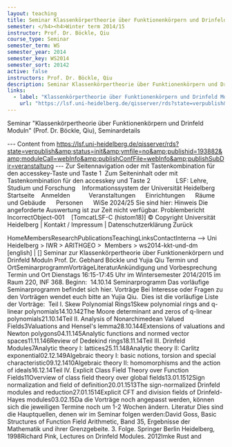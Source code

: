 ```yaml
---
layout: teaching
title: Seminar Klassenkörpertheorie über Funktionenkörpern und Drinfeld Moduln (Prof. Dr. Böckle, Qiu), Seminardetails
semester: </h4><h4>Winter term 2014/15
instructor: Prof. Dr. Böckle, Qiu
course_type: Seminar
semester_term: WS
semester_year: 2014
semester_key: WS2014
semester_sort: 20142
active: false
instructors: Prof. Dr. Böckle, Qiu
description: Seminar Klassenkörpertheorie über Funktionenkörpern und Drinfeld Moduln (Prof. Dr. Böckle, Qiu), Seminardetails
links:
  - label: "Klassenkörpertheorie über Funktionenkörpern und Drinfeld Moduln"
    url: "https://lsf.uni-heidelberg.de/qisserver/rds?state=verpublish&amp;status=init&amp;vmfile=no&amp;publishid=193882&amp;moduleCall=webInfo&amp;publishConfFile=webInfo&amp;publishSubDir=veranstaltung"
---
```


Seminar "Klassenkörpertheorie über Funktionenkörpern und Drinfeld Moduln" (Prof. Dr. Böckle, Qiu), Seminardetails

--- Content from https://lsf.uni-heidelberg.de/qisserver/rds?state=verpublish&amp;status=init&amp;vmfile=no&amp;publishid=193882&amp;moduleCall=webInfo&amp;publishConfFile=webInfo&amp;publishSubDir=veranstaltung ---
Zur Seitennavigation oder mit Tastenkombination für den accesskey-Taste und Taste 1&nbsp; Zum Seiteninhalt oder mit Tastenkombination für den accesskey und Taste 2&nbsp; &nbsp;&nbsp;&nbsp;&nbsp;&nbsp;&nbsp;&nbsp;&nbsp;&nbsp;&nbsp;&nbsp;&nbsp; LSF: Lehre, Studium und Forschung &nbsp;&nbsp;&nbsp;Informationssystem der Universit&auml;t Heidelberg Startseite &nbsp;&nbsp; Anmelden &nbsp;&nbsp; &nbsp; &nbsp;&nbsp;&nbsp;&nbsp; Veranstaltungen &nbsp;&nbsp;&nbsp;&nbsp; Einrichtungen &nbsp;&nbsp;&nbsp;&nbsp; Räume und Gebäude &nbsp;&nbsp;&nbsp;&nbsp; Personen &nbsp;&nbsp;&nbsp;&nbsp; WiSe 2024/25 Sie sind hier: Hinweis Die angeforderte Auswertung ist zur Zeit nicht verfügbar. Problembericht IncorrectObject-001 &nbsp;&nbsp; [TomcatLSF-C (histom18)] © Copyright Universität Heidelberg&nbsp;|&nbsp;Kontakt / Impressum&nbsp;|&nbsp;Datenschutzerklärung Zur&uuml;ck

HomeMembersResearchPublicationsTeachingLinksContactInterna --> Uni Heidelberg > IWR > ARITHGEO > &nbsp;Members >&nbsp;ws2014-kkt-und-dm [english]&nbsp;|&nbsp;[] Seminar zur Klassenkörpertheorie über Funktionenkörpern und Drinfeld Moduln Prof. Dr. Gebhard Böckle und Yujia Qiu Termin und OrtSeminarprogrammVorträgeLiteraturAnkündigung und Vorbesprechung Termin und Ort Dienstags 16:15-17:45 Uhr&nbsp;im Wintersemester 2014/2015 im Raum 220, INF 368. Beginn:&nbsp; 14.10.14 Seminarprogramm Das vorläufige Seminarprogramm befindet sich hier. Vorträge Bei Interesse oder Fragen zu den Vorträgen wendet euch bitte an Yujia Qiu. &nbsp;Dies ist die vorläufige Liste der Vorträge: &nbsp;Teil I. Skew Polynomial Rings1Skew polynomial rings and q-linear polynomials14.10.142The Moore determinant and zeros of q-linear polynomials21.10.14Teil II. Analysis of Nonarchimedean Valued Fields3Valuations and Hensel's lemma28.10.144Extensions of valuations and Newton polygons04.11.145Analytic functions and normed vector spaces11.11.146Review of Dedekind rings18.11.14Teil III. Drinfeld Modules7Analytic theory I: lattices25.11.148Analytic theory II: Carlitz exponential02.12.149Algebraic theory I: basic notions, torsion and special characteristic09.12.1410Algebraic theory II: homomorphisms and the action of ideals16.12.14Teil IV. Explicit Class Field Theory over Function Fields11Overview of class field theory over global fields13.01.1512Sign normalization and field of definition20.01.1513The sign-normalized Drinfeld modules and reduction27.01.1514Explicit CFT and division fields of Drinfeld-Hayes modules03.02.15Da die Vorträge noch angepasst werden, können sich die jeweiligen Termine noch um 1-2 Wochen ändern. Literatur Dies sind die Hauptquellen, denen wir im Seminar folgen werden:David Goss, Basic Structures of Function Field Arithmetic, Band 35, Ergebnisse der Mathematik und ihrer Grenzgebeite. 3. Folge. Springer Berlin Heidelberg, 1998Richard Pink, Lectures on Drinfeld Modules. 2012Imke Rust and

